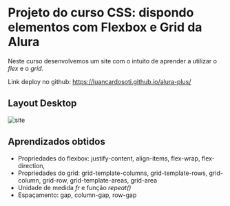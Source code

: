 # Projeto do curso CSS: dispondo elementos com Flexbox e Grid da Alura
<p>Neste curso desenvolvemos um site com o intuito de aprender a utilizar o <i>flex</i> e o <i>grid</i>.</p>
<p>Link deploy no github: <a href="https://luancardosoti.github.io/alura-plus/">https://luancardosoti.github.io/alura-plus/</a></p>

## Layout Desktop
![site](https://user-images.githubusercontent.com/72113891/186958275-1cb955f4-8277-498a-aeda-aece4ac57deb.gif)

## Aprendizados obtidos
* Propriedades do flexbox: justify-content, align-items, flex-wrap, flex-direction, 
* Propriedades do grid:  grid-template-columns, grid-template-rows, grid-column, grid-row, grid-template-areas, grid-area
* Unidade de medida <i>fr</i> e função <i>repeat()</i>
* Espaçamento: gap, column-gap, row-gap